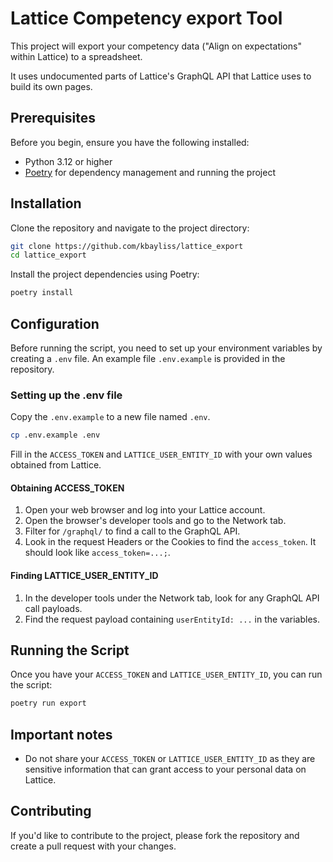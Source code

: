 # Lattice Competency export Tool

This project will export your competency data ("Align on expectations" within Lattice) to a spreadsheet.

It uses undocumented parts of Lattice's GraphQL API that Lattice uses to build its own pages.

## Prerequisites

Before you begin, ensure you have the following installed:

- Python 3.12 or higher
- [Poetry](https://python-poetry.org/docs/#installation) for dependency management and running the project

## Installation

Clone the repository and navigate to the project directory:

```bash
git clone https://github.com/kbayliss/lattice_export
cd lattice_export
```

Install the project dependencies using Poetry:

```bash
poetry install
```

## Configuration

Before running the script, you need to set up your environment variables by creating a `.env` file. An example file `.env.example` is provided in the repository.

### Setting up the .env file

Copy the `.env.example` to a new file named `.env`.

```bash
cp .env.example .env
```

Fill in the `ACCESS_TOKEN` and `LATTICE_USER_ENTITY_ID` with your own values obtained from Lattice.

#### Obtaining ACCESS_TOKEN

1. Open your web browser and log into your Lattice account.
2. Open the browser's developer tools and go to the Network tab.
3. Filter for `/graphql/` to find a call to the GraphQL API.
4. Look in the request Headers or the Cookies to find the `access_token`. It should look like `access_token=...;`.

#### Finding LATTICE_USER_ENTITY_ID

1. In the developer tools under the Network tab, look for any GraphQL API call payloads.
2. Find the request payload containing `userEntityId: ...` in the variables.

## Running the Script

Once you have your `ACCESS_TOKEN` and `LATTICE_USER_ENTITY_ID`, you can run the script:

```bash
poetry run export
```

## Important notes

- Do not share your `ACCESS_TOKEN` or `LATTICE_USER_ENTITY_ID` as they are sensitive information that can grant access to your personal data on Lattice.

## Contributing

If you'd like to contribute to the project, please fork the repository and create a pull request with your changes.

